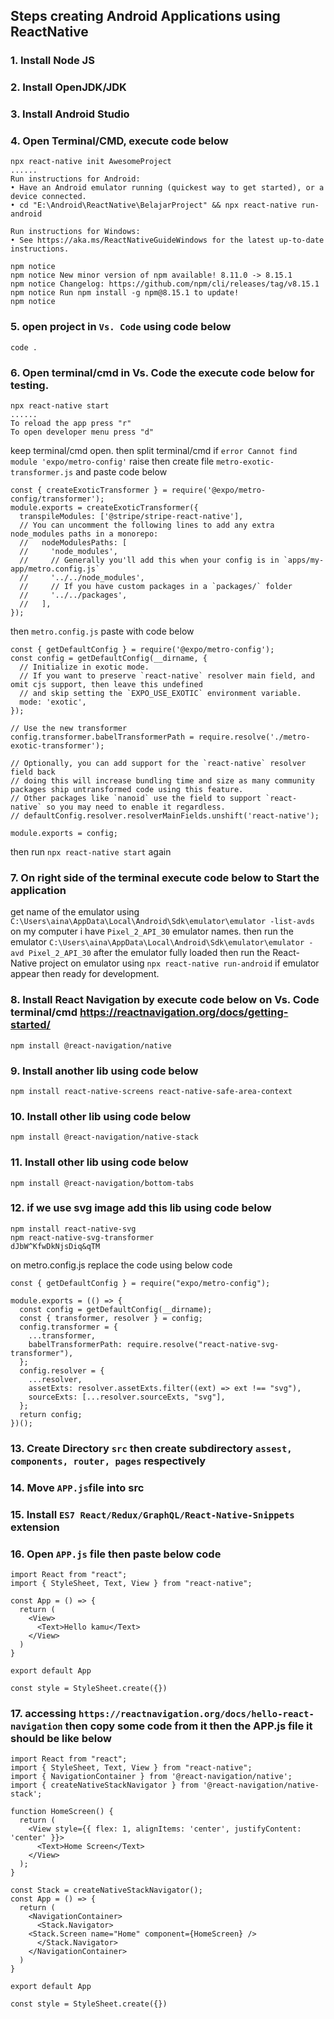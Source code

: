 ## Steps creating Android Applications using ReactNative
### 1. Install Node JS
### 2. Install OpenJDK/JDK
### 3. Install Android Studio
### 4. Open Terminal/CMD, execute code below
	npx react-native init AwesomeProject
	......
	Run instructions for Android:
	• Have an Android emulator running (quickest way to get started), or a device connected.
	• cd "E:\Android\ReactNative\BelajarProject" && npx react-native run-android

	Run instructions for Windows:
	• See https://aka.ms/ReactNativeGuideWindows for the latest up-to-date instructions.

	npm notice
	npm notice New minor version of npm available! 8.11.0 -> 8.15.1
	npm notice Changelog: https://github.com/npm/cli/releases/tag/v8.15.1
	npm notice Run npm install -g npm@8.15.1 to update!
	npm notice
### 5. open project in ```Vs. Code``` using code below
	code .
### 6. Open terminal/cmd in Vs. Code the execute code below for testing.
	npx react-native start
	......
	To reload the app press "r"
	To open developer menu press "d"

keep terminal/cmd open. then split terminal/cmd
if ```error Cannot find module 'expo/metro-config'``` raise then create file ```metro-exotic-transformer.js``` and paste code below

	const { createExoticTransformer } = require('@expo/metro-config/transformer');
	module.exports = createExoticTransformer({
	  transpileModules: ['@stripe/stripe-react-native'],
	  // You can uncomment the following lines to add any extra node_modules paths in a monorepo:
	  //   nodeModulesPaths: [
	  //     'node_modules',
	  //     // Generally you'll add this when your config is in `apps/my-app/metro.config.js`
	  //     '../../node_modules',
	  //     // If you have custom packages in a `packages/` folder
	  //     '../../packages',
	  //   ],
	});

then ```metro.config.js``` paste with code below

	const { getDefaultConfig } = require('@expo/metro-config');
	const config = getDefaultConfig(__dirname, {
	  // Initialize in exotic mode.
	  // If you want to preserve `react-native` resolver main field, and omit cjs support, then leave this undefined
	  // and skip setting the `EXPO_USE_EXOTIC` environment variable.
	  mode: 'exotic',
	});

	// Use the new transformer
	config.transformer.babelTransformerPath = require.resolve('./metro-exotic-transformer');

	// Optionally, you can add support for the `react-native` resolver field back
	// doing this will increase bundling time and size as many community packages ship untransformed code using this feature.
	// Other packages like `nanoid` use the field to support `react-native` so you may need to enable it regardless.
	// defaultConfig.resolver.resolverMainFields.unshift('react-native');

	module.exports = config;
then run ```npx react-native start``` again
### 7. On right side of the terminal execute code below to Start the application
get name of the emulator using ```C:\Users\aina\AppData\Local\Android\Sdk\emulator\emulator -list-avds``` on my computer i have ```Pixel_2_API_30``` emulator names. then run the emulator ```C:\Users\aina\AppData\Local\Android\Sdk\emulator\emulator -avd Pixel_2_API_30``` after the emulator fully loaded then run the React-Native project on emulator using ```npx react-native run-android``` if emulator appear then ready for development.
### 8. Install React Navigation by execute code below on Vs. Code terminal/cmd https://reactnavigation.org/docs/getting-started/
	npm install @react-navigation/native
### 9. Install another lib using code below
	npm install react-native-screens react-native-safe-area-context
### 10. Install other lib using code below
	npm install @react-navigation/native-stack
### 11. Install other lib using code below
	npm install @react-navigation/bottom-tabs
### 12. if we use svg image add this lib using code below
	npm install react-native-svg
	npm react-native-svg-transformer
	dJbW^KfwDkNjsDiq&qTM

on metro.config.js replace the code using below code

	const { getDefaultConfig } = require("expo/metro-config");

	module.exports = (() => {
	  const config = getDefaultConfig(__dirname);
	  const { transformer, resolver } = config;
	  config.transformer = {
		...transformer,
		babelTransformerPath: require.resolve("react-native-svg-transformer"),
	  };
	  config.resolver = {
		...resolver,
		assetExts: resolver.assetExts.filter((ext) => ext !== "svg"),
		sourceExts: [...resolver.sourceExts, "svg"],
	  };
	  return config;
	})();
### 13. Create Directory ```src``` then create subdirectory ```assest, components, router, pages``` respectively
### 14. Move ```APP.js```file into src
### 15. Install ```ES7 React/Redux/GraphQL/React-Native-Snippets``` extension
### 16. Open ```APP.js``` file then paste below code
	import React from "react";
	import { StyleSheet, Text, View } from "react-native";

	const App = () => {
	  return (
	    <View>
	      <Text>Hello kamu</Text>
	    </View>
	  )
	}

	export default App

	const style = StyleSheet.create({})
### 17. accessing ```https://reactnavigation.org/docs/hello-react-navigation``` then copy some code from it then the APP.js file it should be like below
	import React from "react";
	import { StyleSheet, Text, View } from "react-native";
	import { NavigationContainer } from '@react-navigation/native';
	import { createNativeStackNavigator } from '@react-navigation/native-stack';

	function HomeScreen() {
	  return (
	    <View style={{ flex: 1, alignItems: 'center', justifyContent: 'center' }}>
	      <Text>Home Screen</Text>
	    </View>
	  );
	}

	const Stack = createNativeStackNavigator();
	const App = () => {
	  return (
	    <NavigationContainer>
	      <Stack.Navigator>
		<Stack.Screen name="Home" component={HomeScreen} />
	      </Stack.Navigator>
	    </NavigationContainer>
	  )
	}

	export default App

	const style = StyleSheet.create({})
